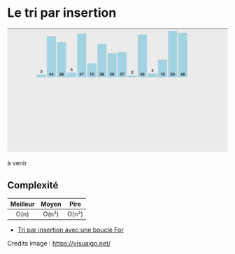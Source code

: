 # Le tri par insertion

![Insertion Sort](insertion-sort.gif)

à venir


## Complexité

| Meilleur        | Moyen           | Pire  |
| :-------------: |:-------------:| :-------------:|
| O(n)      | O(n²) | O(n²) |

* [Tri par insertion avec une boucle For]()



Credits image : https://visualgo.net/


